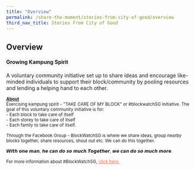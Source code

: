 ```yaml
---
title: "Overview"
permalink: /share-the-moment/stories-from-city-of-good/overview
third_nav_title: Stories From City of Good
---
```



## Overview

#### Growing Kampung Spirit

A voluntary community initiative set up to share ideas and encourage like-minded individuals to support their block/community by pooling resources and lending a helping hand to each other.

<sup><b><u>About</u></b><br>Exercising kampung spirit - "TAKE CARE OF MY BLOCK" or #blockwatchSG initiative.
The goal of this voluntary community initiative is for:<br>- Each block to take care of itself<br>- Each storey to take care of itself<br>- Each family to take care of itself.<br><br>Through the Facebook Group - BlockWatchSG is where we share ideas, group nearby blocks together, share resources, shout out etc. We can do this together.<br><br>𝙒𝙞𝙩𝙝 𝙤𝙣𝙚 𝙢𝙖𝙣, 𝙝𝙚 𝙘𝙖𝙣 𝙙𝙤 𝙨𝙤 𝙢𝙪𝙘𝙝.𝙏𝙤𝙜𝙚𝙩𝙝𝙚𝙧, 𝙬𝙚 𝙘𝙖𝙣 𝙙𝙤 𝙨𝙤 𝙢𝙪𝙘𝙝 𝙢𝙤𝙧𝙚. <br><br>For more information about #BlockWatchSG, <a href="https://www.facebook.com/groups/216655856220520/" style="color:tomato">click here.</a></sup>
